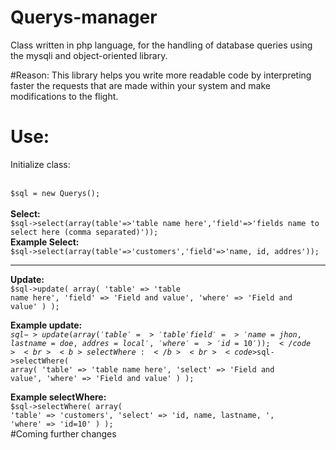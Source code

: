 # Querys-manager
Class written in php language, for the handling of database queries using the mysqli and object-oriented library.

#Reason:
This library helps you write more readable code by interpreting faster the requests that are made within your system and make modifications to the flight.

# Use:
<p>Initialize class:</p><br>
<code>$sql = new Querys();</code><br><br>
<b>Select:</b><br>
<code>$sql->select(array(table'=>'table name here','field'=>'fields name to select here (comma separated)'));</code><br>
<b>Example Select:</b><br>
<code>$sql->select(array(table'=>'customers','field'=>'name, id, addres'));</code><br>
<hr>

<b>Update:</b><br>
<code>$sql->update(
					array(
						'table' => 'table name here',
						'field' => 'Field and value',
						'where' => 'Field and value'
						)
					);</code><br>
          
<b>Example update:</b><br>
<code>$sql->update(
					array(
						'table' => 'table
						'field' => 'name=jhon,lastname=doe,addres=local',
						'where' => 'id=10'
						)
					);</code>
<br>
<b>selectWhere:</b><br>
<code>$sql->selectWhere(
					array(
						'table' => 'table name here',
						'select' => 'Field and value',
						'where' => 'Field and value'
						)
					);</code><br>
          
<b>Example selectWhere:</b><br>
<code>$sql->selectWhere(
					array(
						'table' => 'customers',
						'select' => 'id, name, lastname, ',
						'where' => 'id=10'
						)
					);</code>
<br>
#Coming further changes
